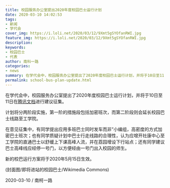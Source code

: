 ```yaml
---
title: 校园服务办公室提出2020年度校园巴士运行计划
date: 2020-03-10 14:02:53
tags:
- 新闻
- 学代会
cover_img: https://i.loli.net/2020/03/12/9Xmt5gSYOfanRWI.jpg
feature_img: https://i.loli.net/2020/03/12/9Xmt5gSYOfanRWI.jpg
description:
keywords:
- 校园巴士
- 代表
author: 南科一路
categories:
- news
summary: 在学代会中，校园服务办公室提出了2020年度校园巴士运行计划，并将于10日至11日在腾讯文档进行建议征集。
permalink: school-bus-plan-update.html
---
```

在学代会中，校园服务办公室提出了2020年度校园巴士运行计划，并将于10日至11日在[腾讯文档](https://docs.qq.com/sheet/DV1RDY2pwQWxXTFVy)进行建议征集。

计划将分两阶段实施，第一阶的措施段包括加密班次，而第二阶段则会延长校园巴士线路至工学院。

在意见征集中，有同学提出应用多班巴士同时发车而非”小编组，高密度的方式加密巴士班次；也有同学质疑计划中巴士行走线路的合理性，认为应增开社康中心至工学院的直通巴士以舒缓上下课高峰人流，并在荔园增设下行站点；还有同学建议巴士高峰线应经停一号门，以方便经由一号门出入校园的师生。

新的校巴运行方案将于2020年5月15日生效。

(封面图/即将进站的校园巴士/Wikimedia Commons)

2020-03-10 / 南柯一路
